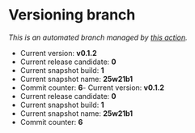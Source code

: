 # Versioning branch

*This is an automated branch managed by [this action](https://github.com/LunarisLib/actions/tree/master/Versioning).*

- Current version: **v0.1.2**
- Current release candidate: **0**
- Current snapshot build: **1**
- Current snapshot name: **25w21b1**
- Commit counter: **6**- Current version: **v0.1.2**
- Current release candidate: **0**
- Current snapshot build: **1**
- Current snapshot name: **25w21b1**
- Commit counter: **6**